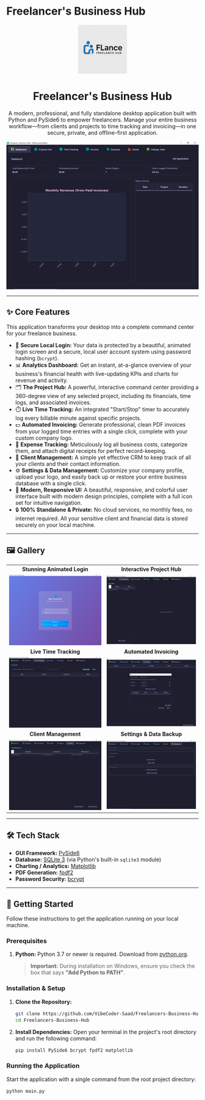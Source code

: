 #  Freelancer's Business Hub

<p align="center">
  <img src="https://github.com/VibeCoder-Saad/Freelancers-Business-Hub/blob/main/assets/docs/Logo.png?raw=true" alt="App Logo" width="128"/>
</p>

<h1 align="center">Freelancer's Business Hub</h1>

<p align="center">
  A modern, professional, and fully standalone desktop application built with Python and PySide6 to empower freelancers. Manage your entire business workflow—from clients and projects to time tracking and invoicing—in one secure, private, and offline-first application.
</p>

<p align="center">
  <img src="https://github.com/VibeCoder-Saad/Freelancers-Business-Hub/blob/main/assets/docs/Dashboard.png?raw=true" alt="Application Dashboard Screenshot"/>
</p>

---

## ✨ Core Features

This application transforms your desktop into a complete command center for your freelance business.

*   🔐 **Secure Local Login:** Your data is protected by a beautiful, animated login screen and a secure, local user account system using password hashing (`bcrypt`).
*   📊 **Analytics Dashboard:** Get an instant, at-a-glance overview of your business's financial health with live-updating KPIs and charts for revenue and activity.
*   🗂️ **The Project Hub:** A powerful, interactive command center providing a 360-degree view of any selected project, including its financials, time logs, and associated invoices.
*   ⏱️ **Live Time Tracking:** An integrated "Start/Stop" timer to accurately log every billable minute against specific projects.
*   💵 **Automated Invoicing:** Generate professional, clean PDF invoices from your logged time entries with a single click, complete with your custom company logo.
*   🧾 **Expense Tracking:** Meticulously log all business costs, categorize them, and attach digital receipts for perfect record-keeping.
*   👥 **Client Management:** A simple yet effective CRM to keep track of all your clients and their contact information.
*   ⚙️ **Settings & Data Management:** Customize your company profile, upload your logo, and easily back up or restore your entire business database with a single click.
*   🎨 **Modern, Responsive UI:** A beautiful, responsive, and colorful user interface built with modern design principles, complete with a full icon set for intuitive navigation.
*   🔒 **100% Standalone & Private:** No cloud services, no monthly fees, no internet required. All your sensitive client and financial data is stored securely on your local machine.

---

## 🖼️ Gallery

<table>
  <tr>
    <td align="center"><b>Stunning Animated Login</b></td>
    <td align="center"><b>Interactive Project Hub</b></td>
  </tr>
  <tr>
    <td><img src="https://github.com/VibeCoder-Saad/Freelancers-Business-Hub/blob/main/assets/docs/signin.png?raw=true" alt="Login Screen" width="400"/></td>
    <td><img src="https://github.com/VibeCoder-Saad/Freelancers-Business-Hub/blob/main/assets/docs/ProjectHub.png?raw=true" alt="Project Hub" width="400"/></td>
  </tr>
  <tr>
    <td align="center"><b>Live Time Tracking</b></td>
    <td align="center"><b>Automated Invoicing</b></td>
  </tr>
  <tr>
    <td><img src="https://github.com/VibeCoder-Saad/Freelancers-Business-Hub/blob/main/assets/docs/timetracking.png?raw=true" alt="Time Tracking" width="400"/></td>
    <td><img src="https://github.com/VibeCoder-Saad/Freelancers-Business-Hub/blob/main/assets/docs/Invoices.png?raw=true" alt="Invoices" width="400"/></td>
  </tr>
  <tr>
    <td align="center"><b>Client Management</b></td>
    <td align="center"><b>Settings & Data Backup</b></td>
  </tr>
  <tr>
    <td><img src="https://github.com/VibeCoder-Saad/Freelancers-Business-Hub/blob/main/assets/docs/clients.png?raw=true" alt="Clients" width="400"/></td>
    <td><img src="https://github.com/VibeCoder-Saad/Freelancers-Business-Hub/blob/main/assets/docs/settings.png?raw=true" alt="Settings" width="400"/></td>
  </tr>
</table>

---

## 🛠️ Tech Stack

*   **GUI Framework:** [PySide6](https://www.qt.io/qt-for-python)
*   **Database:** [SQLite 3](https://www.sqlite.org/index.html) (via Python's built-in `sqlite3` module)
*   **Charting / Analytics:** [Matplotlib](https://matplotlib.org/)
*   **PDF Generation:** [fpdf2](https://github.com/PyFPDF/fpdf2)
*   **Password Security:** [bcrypt](https://pypi.org/project/bcrypt/)

---

## 🚀 Getting Started

Follow these instructions to get the application running on your local machine.

### Prerequisites

1.  **Python:** Python 3.7 or newer is required. Download from [python.org](https://www.python.org/).
    > **Important:** During installation on Windows, ensure you check the box that says **"Add Python to PATH"**.

### Installation & Setup

1.  **Clone the Repository:**
    ```bash
    git clone https://github.com/VibeCoder-Saad/Freelancers-Business-Hub.git
    cd Freelancers-Business-Hub
    ```

2.  **Install Dependencies:**
    Open your terminal in the project's root directory and run the following command:
    ```bash
    pip install PySide6 bcrypt fpdf2 matplotlib
    ```

### Running the Application

Start the application with a single command from the root project directory:

```bash
python main.py
